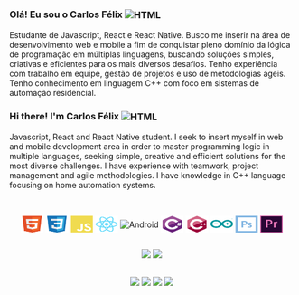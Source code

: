 ### Olá! Eu sou o Carlos Félix <img align="center" alt="HTML" height="15" width="20" src="https://flagicons.lipis.dev/flags/4x3/br.svg">

<div>
Estudante de Javascript, React e React Native.
Busco me inserir na área de desenvolvimento web e mobile a fim de conquistar pleno domínio da lógica de programação em múltiplas linguagens, buscando soluções simples, criativas e eficientes para os mais diversos desafios.
Tenho experiência com trabalho em equipe, gestão de projetos e uso de metodologias ágeis.
Tenho conhecimento em linguagem C++ com foco em sistemas de automação residencial.
</div>
  
### Hi there! I'm Carlos Félix <img align="center" alt="HTML" height="15" width="20" src="https://flagicons.lipis.dev/flags/4x3/gb.svg">

<div>
Javascript, React and React Native student.
I seek to insert myself in web and mobile development area in order to master programming logic in multiple languages, seeking simple, creative and efficient solutions for the most diverse challenges.
I have experience with teamwork, project management and agile methodologies.
I have knowledge in C++ language focusing on home automation systems.
</div>

##

<div style="display: inline_block" align="center"><br>
  <img align="center" alt="HTML" height="30" width="40" src="https://raw.githubusercontent.com/devicons/devicon/master/icons/html5/html5-original.svg">
  <img align="center" alt="CSS" height="30" width="40" src="https://raw.githubusercontent.com/devicons/devicon/master/icons/css3/css3-original.svg">
  <img align="center" alt="Js" height="30" width="40" src="https://raw.githubusercontent.com/devicons/devicon/master/icons/javascript/javascript-plain.svg">
  <img align="center" alt="React" height="30" width="40" src="https://raw.githubusercontent.com/devicons/devicon/master/icons/react/react-original.svg">
  <img align="center" alt="Android" height="30" width="40" src="https://cdn.jsdelivr.net/gh/devicons/devicon/icons/android/android-original.svg" />
  <img align="center" alt="Csharp" height="30" width="40" src="https://raw.githubusercontent.com/devicons/devicon/master/icons/csharp/csharp-original.svg">
  <img align="center" alt="Cplusplus" height="30" width="40" src="https://raw.githubusercontent.com/devicons/devicon/master/icons/cplusplus/cplusplus-original.svg">
  <img align="center" alt="Cplusplus" height="30" width="40" src="https://raw.githubusercontent.com/devicons/devicon/master/icons/arduino/arduino-original.svg">
  <img align="center" alt="Photoshop" height="30" width="40" src="https://raw.githubusercontent.com/devicons/devicon/master/icons/photoshop/photoshop-line.svg">
  <img align="center" alt="Premiere" height="30" width="40" src="https://raw.githubusercontent.com/devicons/devicon/master/icons/premierepro/premierepro-original.svg">
</div>

##

<div align="center">
  </a href="https://github.com/ocarlosfelix">
  <img height="180em" src="https://github-readme-stats.vercel.app/api?username=ocarlosfelix&show_icons=true&theme=dracula&include_all_commits=true&count_private=true"/>
  <img height="180em" src="https://github-readme-stats.vercel.app/api/top-langs/?username=ocarlosfelix&layout=compact&langs_count=7&theme=dracula"/>
</div>

##

<div align="center"> 
  <a href="https://instagram.com/ocarlosfelix" target="_blank"><img src="https://img.shields.io/badge/-Instagram-%23E4405F?style=for-the-badge&logo=instagram&logoColor=white" target="_blank"></a>
  <a href = "mailto:carlos.lima.felix@gmail.com"><img src="https://img.shields.io/badge/-Gmail-%23333?style=for-the-badge&logo=gmail&logoColor=white" target="_blank"></a>
  <a href="https://www.linkedin.com/in/ocarlosfelix" target="_blank"><img src="https://img.shields.io/badge/-LinkedIn-%230077B5?style=for-the-badge&logo=linkedin&logoColor=white" target="_blank"></a>
  <a href="https://www.youtube.com/channel/UCeZS7znzuzSfFaQSGlWeDJg" target="_blank"><img src="https://img.shields.io/badge/YouTube-FF0000?style=for-the-badge&logo=youtube&logoColor=white" target="_blank"></a>

</div>
